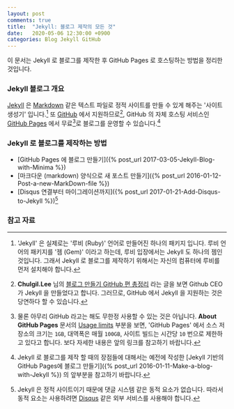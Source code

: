 ```yaml
---
layout: post
comments: true
title:  "Jekyll: 블로그 제작의 모든 것"
date:   2020-05-06 12:30:00 +0900
categories: Blog Jekyll GitHub
---
```


이 문서는 Jekyll 로 블로그를 제작한 후 GitHub Pages 로 호스팅하는 방법을 정리한 것입니다.

### Jekyll 블로그 개요

[Jekyll](https://jekyllrb.com) 은 [Markdown](https://en.wikipedia.org/wiki/Markdown) 같은 텍스트 파일로 정적 사이트를 만들 수 있게 해주는 '사이트 생성기' 입니다.[^Jekyll] 또 [GitHub](https://github.com) 에서 지원하므로[^github-and-jekyll], GitHub 의 자체 호스팅 서비스인 [GitHub Pages](https://pages.github.com) 에서 무료[^limits]로 블로그를 운영할 수 있습니다.[^benefits]

### Jekyll 로 블로그를 제작하는 방법

* [GitHub Pages 에 블로그 만들기]({% post_url 2017-03-05-Jekyll-Blog-with-Minima %})
* [마크다운 (markdown) 양식으로 새 포스트 만들기]({% post_url 2016-01-12-Post-a-new-MarkDown-file %})
* [Disqus 연결부터 마이그레이션까지]({% post_url 2017-01-21-Add-Disqus-to-Jekyll %})[^disqus]

### 참고 자료

[^Jekyll]: 'Jekyll' 은 실제로는 '루비 (Ruby)' 언어로 만들어진 하나의 패키지 입니다. 루비 언어의 패키지를 '젬 (Gem)' 이라고 하는데, 루비 입장에서는 Jekyll 도 하나의 젬인 것입니다. 그래서 Jekyll 로 블로그를 제작하기 위해서는 자신의 컴퓨터에 루비를 먼저 설치해야 합니다.

[^github-and-jekyll]: **Chulgil.Lee** 님의 [블로그 만들기 GitHub 편 총정리](https://blog.chulgil.me/how-to-make-blog-using-github/) 라는 글을 보면 Github CEO 가 Jekyll 을 만들었다고 합니다. 그러므로, GitHub 에서 Jekyll 을 지원하는 것은 당연하다 할 수 있습니다.

[^limits]: 물론 아무리 GitHub 라고는 해도 무한정 사용할 수 있는 것은 아닙니다. **About GitHub Pages** 문서의 [Usage limits](https://help.github.com/en/github/working-with-github-pages/about-github-pages#usage-limits) 부분을 보면, 'GitHub Pages' 에서 소스 저장소의 크기는 `1GB`, 대역폭은 매월 `100GB`, 사이트 빌드는 시간당 `10` 번으로 제한하고 있다고 합니다. 보다 자세한 내용은 앞의 링크를 참고하기 바랍니다.

[^benefits]: Jekyll 로 블로그를 제작 할 때의 장점들에 대해서는 예전에 작성한 [Jekyll 기반의 GitHub Pages에 블로그 만들기]({% post_url 2016-01-11-Make-a-blog-with-Jekyll %}) 의 앞부분을 참고하기 바랍니다.

[^disqus]: Jekyll 은 정적 사이트이기 때문에 댓글 시스템 같은 동적 요소가 없습니다. 따라서 동적 요소는 사용하려면 [Disqus](https://disqus.com) 같은 외부 서비스를 사용해야 합니다.
